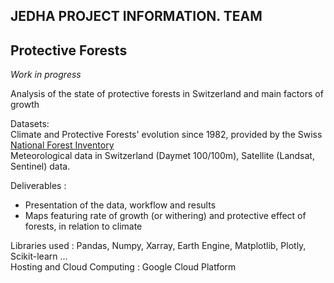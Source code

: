 ## JEDHA PROJECT INFORMATION. TEAM

## Protective Forests

*Work in progress*

Analysis of the state of protective forests in Switzerland and main factors of growth<br>

Datasets:<br>
Climate and Protective Forests' evolution since 1982, provided by the Swiss <a href="https://www.lfi.ch/">National Forest Inventory</a><br>
Meteorological data in Switzerland (Daymet 100/100m), Satellite (Landsat, Sentinel) data.<br>

Deliverables :
- Presentation of the data, workflow and results
- Maps featuring rate of growth (or withering) and protective effect of forests, in relation to climate

Libraries used :
Pandas, Numpy, Xarray, Earth Engine, Matplotlib, Plotly, Scikit-learn ...<br>
Hosting and Cloud Computing :
Google Cloud Platform